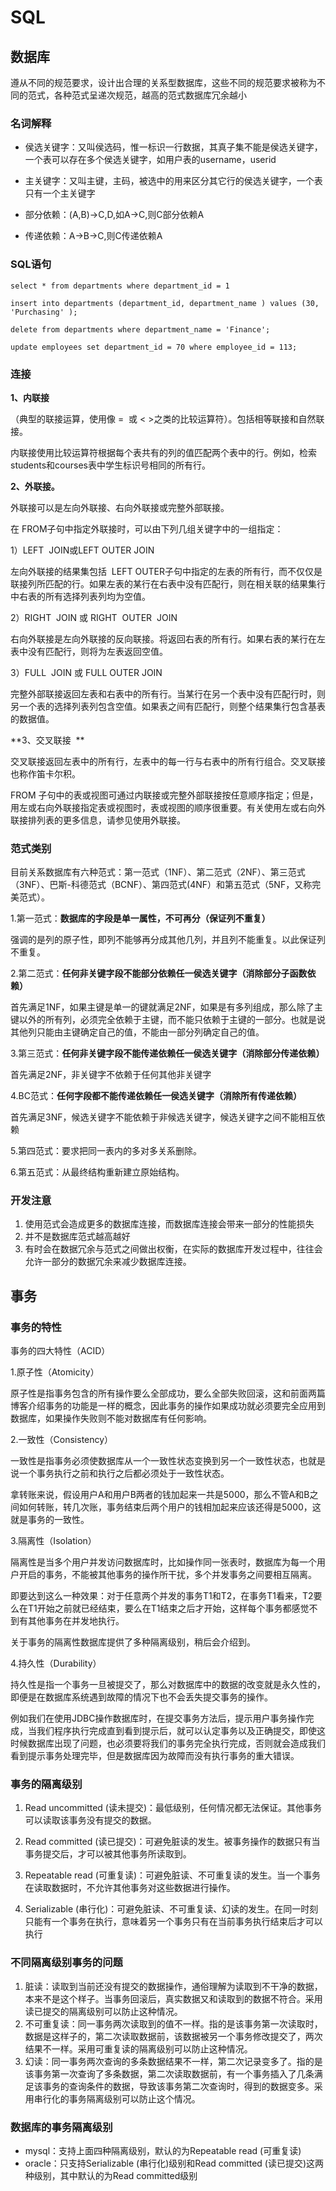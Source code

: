 # SQL

## 数据库

遵从不同的规范要求，设计出合理的关系型数据库，这些不同的规范要求被称为不同的范式，各种范式呈递次规范，越高的范式数据库冗余越小

### 名词解释

* 侯选关键字：又叫侯选码，惟一标识一行数据，其真子集不能是侯选关键字，一个表可以存在多个侯选关键字，如用户表的username，userid

* 主关键字：又叫主键，主码，被选中的用来区分其它行的侯选关键字，一个表只有一个主关键字

* 部分依赖：\(A,B\)-&gt;C,D,如A-&gt;C,则C部分依赖A

* 传递依赖：A-&gt;B-&gt;C,则C传递依赖A

### SQL语句

```
select * from departments where department_id = 1

insert into departments (department_id, department_name ) values (30, 'Purchasing' );

delete from departments where department_name = 'Finance';

update employees set department_id = 70 where employee_id = 113;
```

### 连接

**1、内联接**

（典型的联接运算，使用像 =  或 &lt; &gt;之类的比较运算符）。包括相等联接和自然联接。    

内联接使用比较运算符根据每个表共有的列的值匹配两个表中的行。例如，检索 students和courses表中学生标识号相同的所有行。  

**2、外联接。**

外联接可以是左向外联接、右向外联接或完整外部联接。    

在 FROM子句中指定外联接时，可以由下列几组关键字中的一组指定：    

1）LEFT  JOIN或LEFT OUTER JOIN

左向外联接的结果集包括  LEFT OUTER子句中指定的左表的所有行，而不仅仅是联接列所匹配的行。如果左表的某行在右表中没有匹配行，则在相关联的结果集行中右表的所有选择列表列均为空值。      

2）RIGHT  JOIN 或 RIGHT  OUTER  JOIN

右向外联接是左向外联接的反向联接。将返回右表的所有行。如果右表的某行在左表中没有匹配行，则将为左表返回空值。      

3）FULL  JOIN 或 FULL OUTER JOIN

完整外部联接返回左表和右表中的所有行。当某行在另一个表中没有匹配行时，则另一个表的选择列表列包含空值。如果表之间有匹配行，则整个结果集行包含基表的数据值。  

**3、交叉联接  **

交叉联接返回左表中的所有行，左表中的每一行与右表中的所有行组合。交叉联接也称作笛卡尔积。   

FROM 子句中的表或视图可通过内联接或完整外部联接按任意顺序指定；但是，用左或右向外联接指定表或视图时，表或视图的顺序很重要。有关使用左或右向外联接排列表的更多信息，请参见使用外联接。

### 范式类别

目前关系数据库有六种范式：第一范式（1NF）、第二范式（2NF）、第三范式（3NF）、巴斯-科德范式（BCNF）、第四范式\(4NF）和第五范式（5NF，又称完美范式）。

1.第一范式：**数据库的字段是单一属性，不可再分（**保证列不重复**）**

强调的是列的原子性，即列不能够再分成其他几列，并且列不能重复。以此保证列不重复。

2.第二范式：**任何非关键字段不能部分依赖任一侯选关键字（**消除部分子函数依赖**）**

首先满足1NF，如果主键是单一的键就满足2NF，如果是有多列组成，那么除了主键以外的所有列，必须完全依赖于主键，而不能只依赖于主键的一部分。也就是说其他列只能由主键确定自己的值，不能由一部分列确定自己的值。

3.第三范式：**任何非关键字段不能传递依赖任一侯选关键字（**消除部分传递依赖**）**

首先满足2NF，非关键字不依赖于任何其他非关键字

4.BC范式：**任何字段都不能传递依赖任一侯选关键字（**消除所有传递依赖**）**

首先满足3NF，候选关键字不能依赖于非候选关键字，候选关键字之间不能相互依赖

5.第四范式：要求把同一表内的多对多关系删除。

6.第五范式：从最终结构重新建立原始结构。

### 开发注意

1. 使用范式会造成更多的数据库连接，而数据库连接会带来一部分的性能损失
2. 并不是数据库范式越高越好
3. 有时会在数据冗余与范式之间做出权衡，在实际的数据库开发过程中，往往会允许一部分的数据冗余来减少数据库连接。

## 事务

### 事务的特性

事务的四大特性（ACID）

1.原子性（Atomicity）

原子性是指事务包含的所有操作要么全部成功，要么全部失败回滚，这和前面两篇博客介绍事务的功能是一样的概念，因此事务的操作如果成功就必须要完全应用到数据库，如果操作失败则不能对数据库有任何影响。

2.一致性（Consistency）

一致性是指事务必须使数据库从一个一致性状态变换到另一个一致性状态，也就是说一个事务执行之前和执行之后都必须处于一致性状态。

拿转账来说，假设用户A和用户B两者的钱加起来一共是5000，那么不管A和B之间如何转账，转几次账，事务结束后两个用户的钱相加起来应该还得是5000，这就是事务的一致性。

3.隔离性（Isolation）

隔离性是当多个用户并发访问数据库时，比如操作同一张表时，数据库为每一个用户开启的事务，不能被其他事务的操作所干扰，多个并发事务之间要相互隔离。

即要达到这么一种效果：对于任意两个并发的事务T1和T2，在事务T1看来，T2要么在T1开始之前就已经结束，要么在T1结束之后才开始，这样每个事务都感觉不到有其他事务在并发地执行。

关于事务的隔离性数据库提供了多种隔离级别，稍后会介绍到。

4.持久性（Durability）

持久性是指一个事务一旦被提交了，那么对数据库中的数据的改变就是永久性的，即便是在数据库系统遇到故障的情况下也不会丢失提交事务的操作。

例如我们在使用JDBC操作数据库时，在提交事务方法后，提示用户事务操作完成，当我们程序执行完成直到看到提示后，就可以认定事务以及正确提交，即使这时候数据库出现了问题，也必须要将我们的事务完全执行完成，否则就会造成我们看到提示事务处理完毕，但是数据库因为故障而没有执行事务的重大错误。

### 事务的隔离级别

1. Read uncommitted \(读未提交\)：最低级别，任何情况都无法保证。其他事务可以读取该事务没有提交的数据。

2. Read committed \(读已提交\)：可避免脏读的发生。被事务操作的数据只有当事务提交后，才可以被其他事务所读取到。

3. Repeatable read \(可重复读\)：可避免脏读、不可重复读的发生。当一个事务在读取数据时，不允许其他事务对这些数据进行操作。

4. Serializable \(串行化\)：可避免脏读、不可重复读、幻读的发生。在同一时刻只能有一个事务在执行，意味着另一个事务只有在当前事务执行结束后才可以执行

### 不同隔离级别事务的问题

1. 脏读：读取到当前还没有提交的数据操作，通俗理解为读取到不干净的数据，本来不是这个样子。当事务回滚后，真实数据又和读取到的数据不符合。采用读已提交的隔离级别可以防止这种情况。
2. 不可重复读：同一事务两次读取到的值不一样。指的是该事务第一次读取时，数据是这样子的，第二次读取数据前，该数据被另一个事务修改提交了，两次结果不一样。采用可重复读的隔离级别可以防止这种情况。
3. 幻读：同一事务两次查询的多条数据结果不一样，第二次记录变多了。指的是该事务第一次查询了多条数据，第二次读取数据前，有一个事务插入了几条满足该事务的查询条件的数据，导致该事务第二次查询时，得到的数据变多。采用串行化的事务隔离级别可以防止这个情况。

### 数据库的事务隔离级别

* mysql：支持上面四种隔离级别，默认的为Repeatable read \(可重复读\)
* oracle：只支持Serializable \(串行化\)级别和Read committed \(读已提交\)这两种级别，其中默认的为Read committed级别



